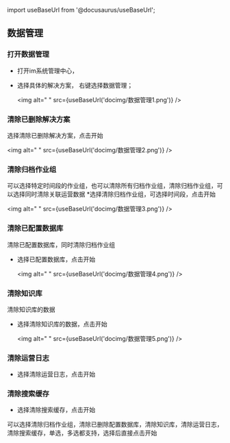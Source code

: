 
import useBaseUrl from '@docusaurus/useBaseUrl';


## 数据管理

### 打开数据管理

* 打开im系统管理中心，
* 选择具体的解决方案， 右键选择数据管理；

  <img alt=" " src={useBaseUrl('docimg/数据管理1.png')} />

### 清除已删除解决方案

选择清除已删除解决方案，点击开始

  <img alt=" " src={useBaseUrl('docimg/数据管理2.png')} />

### 清除归档作业组

可以选择特定时间段的作业组，也可以清除所有归档作业组，清除归档作业组，可以选择同时清除关联运营数据
*选择清除归档作业组，可选择时间段，点击开始

  <img alt=" " src={useBaseUrl('docimg/数据管理3.png')} />

### 清除已配置数据库

清除已配置数据库，同时清除归档作业组
* 选择已配置数据库，点击开始

  <img alt=" " src={useBaseUrl('docimg/数据管理4.png')} />

### 清除知识库

清除知识库的数据
* 选择清除知识库的数据，点击开始

  <img alt=" " src={useBaseUrl('docimg/数据管理5.png')} />

### 清除运营日志

* 选择清除运营日志，点击开始

 
### 清除搜索缓存

* 选择清除搜索缓存，点击开始

可以选择清除归档作业组，清除已删除配置数据库，清除知识库，清除运营日志，清除搜索缓存，单选，多选都支持，选择后直接点击开始









